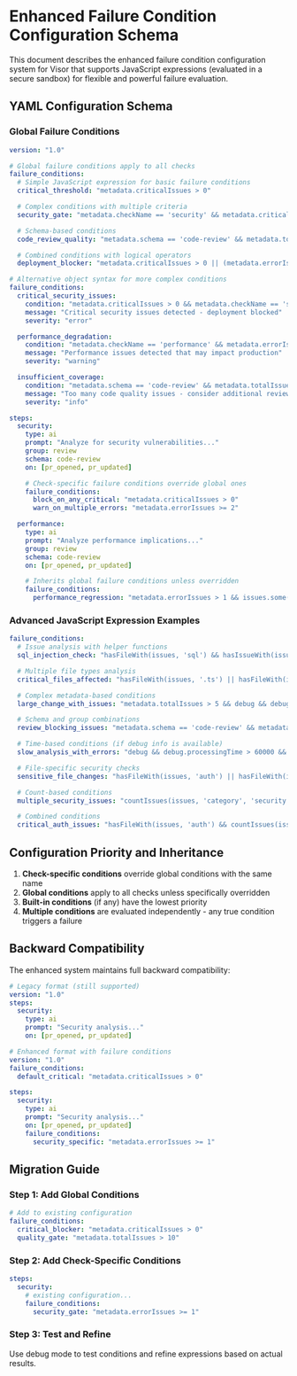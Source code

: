 # Enhanced Failure Condition Configuration Schema

This document describes the enhanced failure condition configuration system for Visor that supports JavaScript expressions (evaluated in a secure sandbox) for flexible and powerful failure evaluation.

## YAML Configuration Schema

### Global Failure Conditions

```yaml
version: "1.0"

# Global failure conditions apply to all checks
failure_conditions:
  # Simple JavaScript expression for basic failure conditions
  critical_threshold: "metadata.criticalIssues > 0"

  # Complex conditions with multiple criteria
  security_gate: "metadata.checkName == 'security' && metadata.criticalIssues > 0"

  # Schema-based conditions
  code_review_quality: "metadata.schema == 'code-review' && metadata.totalIssues > 10"

  # Combined conditions with logical operators
  deployment_blocker: "metadata.criticalIssues > 0 || (metadata.errorIssues > 5 && metadata.checkName == 'security')"

# Alternative object syntax for more complex conditions
failure_conditions:
  critical_security_issues:
    condition: "metadata.criticalIssues > 0 && metadata.checkName == 'security'"
    message: "Critical security issues detected - deployment blocked"
    severity: "error"

  performance_degradation:
    condition: "metadata.checkName == 'performance' && metadata.errorIssues >= 3"
    message: "Performance issues detected that may impact production"
    severity: "warning"

  insufficient_coverage:
    condition: "metadata.schema == 'code-review' && metadata.totalIssues > 15"
    message: "Too many code quality issues - consider additional review"
    severity: "info"

steps:
  security:
    type: ai
    prompt: "Analyze for security vulnerabilities..."
    group: review
    schema: code-review
    on: [pr_opened, pr_updated]

    # Check-specific failure conditions override global ones
    failure_conditions:
      block_on_any_critical: "metadata.criticalIssues > 0"
      warn_on_multiple_errors: "metadata.errorIssues >= 2"

  performance:
    type: ai
    prompt: "Analyze performance implications..."
    group: review
    schema: code-review
    on: [pr_opened, pr_updated]

    # Inherits global failure conditions unless overridden
    failure_conditions:
      performance_regression: "metadata.errorIssues > 1 && issues.some(i => i.category == 'performance')"
```

### Advanced JavaScript Expression Examples

```yaml
failure_conditions:
  # Issue analysis with helper functions
  sql_injection_check: "hasFileWith(issues, 'sql') && hasIssueWith(issues, 'severity', 'critical')"

  # Multiple file types analysis
  critical_files_affected: "hasFileWith(issues, '.ts') || hasFileWith(issues, '.js') && hasIssueWith(issues, 'severity', 'critical')"

  # Complex metadata-based conditions
  large_change_with_issues: "metadata.totalIssues > 5 && debug && debug.processingTime > 30000"

  # Schema and group combinations
  review_blocking_issues: "metadata.schema == 'code-review' && metadata.group == 'review' && metadata.criticalIssues > 0"

  # Time-based conditions (if debug info is available)
  slow_analysis_with_errors: "debug && debug.processingTime > 60000 && metadata.errorIssues > 0"

  # File-specific security checks
  sensitive_file_changes: "hasFileWith(issues, 'auth') || hasFileWith(issues, 'password') || hasFileWith(issues, 'secret')"

  # Count-based conditions
  multiple_security_issues: "countIssues(issues, 'category', 'security') >= 3"

  # Combined conditions
  critical_auth_issues: "hasFileWith(issues, 'auth') && countIssues(issues, 'severity', 'critical') > 0"
```

## Configuration Priority and Inheritance

1. **Check-specific conditions** override global conditions with the same name
2. **Global conditions** apply to all checks unless specifically overridden
3. **Built-in conditions** (if any) have the lowest priority
4. **Multiple conditions** are evaluated independently - any true condition triggers a failure

## Backward Compatibility

The enhanced system maintains full backward compatibility:

```yaml
# Legacy format (still supported)
version: "1.0"
steps:
  security:
    type: ai
    prompt: "Security analysis..."
    on: [pr_opened, pr_updated]

# Enhanced format with failure conditions
version: "1.0"
failure_conditions:
  default_critical: "metadata.criticalIssues > 0"

steps:
  security:
    type: ai
    prompt: "Security analysis..."
    on: [pr_opened, pr_updated]
    failure_conditions:
      security_specific: "metadata.errorIssues >= 1"
```

## Migration Guide

### Step 1: Add Global Conditions
```yaml
# Add to existing configuration
failure_conditions:
  critical_blocker: "metadata.criticalIssues > 0"
  quality_gate: "metadata.totalIssues > 10"
```

### Step 2: Add Check-Specific Conditions
```yaml
steps:
  security:
    # existing configuration...
    failure_conditions:
      security_gate: "metadata.errorIssues >= 1"
```

### Step 3: Test and Refine
Use debug mode to test conditions and refine expressions based on actual results.